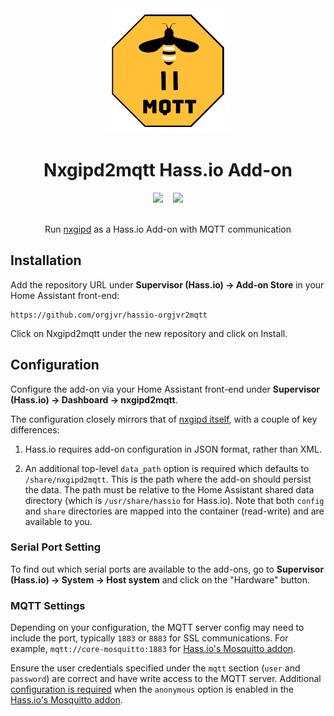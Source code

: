 <div align="center">
<img src="images/logo.png">
<h1>Nxgipd2mqtt Hass.io Add-on</h1>
<div style="display: flex; justify-content: center;">
  <a style="margin-right: 0.5rem;" href="https://dev.azure.com/orgjvr/hassio-nxgipd2mqtt/_build?definitionId=1&_a=summary">
    <img src="https://img.shields.io/azure-devops/build/orgjvr/fdcd83e4-a36e-473f-80f8-6a1bd49fdb3a/1?label=build&logo=azure-pipelines&style=flat-square">
  </a>
  <a style="margin-left: 0.5rem;" href="https://cloud.docker.com/u/orgjvr/repository/docker/orgjvr/nxgipd2mqtt-armhf">
    <img src="https://img.shields.io/docker/pulls/orgjvr/nxgipd2mqtt-armhf.svg?style=flat-square&logo=docker">
  </a>
</div>
<br>
<p>Run <a href="https://github.com/tjko/nxgipd">nxgipd</a> as a Hass.io Add-on with MQTT communication</p>
</div>


## Installation

Add the repository URL under **Supervisor (Hass.io) → Add-on Store** in your Home Assistant front-end:

    https://github.com/orgjvr/hassio-orgjvr2mqtt

Click on Nxgipd2mqtt under the new repository and click on Install.


## Configuration

Configure the add-on via your Home Assistant front-end under **Supervisor (Hass.io) → Dashboard → nxgipd2mqtt**.

The configuration closely mirrors that of [nxgipd itself](https://github.com/tjko/nxgipd), with a couple of key differences:

1. Hass.io requires add-on configuration in JSON format, rather than XML. 

2. An additional top-level `data_path` option is required which defaults to `/share/nxgipd2mqtt`. This is the path where the add-on should persist the data. The path must be relative to the Home Assistant shared data directory (which is `/usr/share/hassio` for Hass.io). Note that both `config` and `share` directories are mapped into the container (read-write) and are available to you.


### Serial Port Setting

To find out which serial ports are available to the add-ons, go to **Supervisor (Hass.io) → System → Host system** and click on the "Hardware" button. 

### MQTT Settings

Depending on your configuration, the MQTT server config may need to include the port, typically `1883` or `8883` for SSL communications. For example, `mqtt://core-mosquitto:1883` for [Hass.io's Mosquitto addon](https://github.com/home-assistant/hassio-addons/blob/master/mosquitto/README.md).

Ensure the user credentials specified under the `mqtt` section (`user` and `password`) are correct and have write access to the MQTT server. Additional [configuration is required](https://github.com/home-assistant/hassio-addons/tree/master/mosquitto#known-issues-and-limitations) when the `anonymous` option is enabled in the [Hass.io's Mosquitto addon](https://github.com/home-assistant/hassio-addons/blob/master/mosquitto/README.md).




